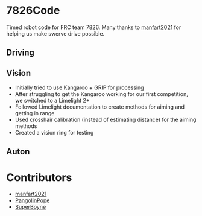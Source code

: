 # 7826Code
Timed robot code for FRC team 7826. Many thanks to [manfart2021](https://github.com/manfart2021) for helping us make swerve drive possible.

## Driving

## Vision
- Initially tried to use Kangaroo + GRIP for processing
- After struggling to get the Kangaroo working for our first competition, we switched to a Limelight 2+ <!-- Picture of the Limelight mount here? -->
- Followed Limelight documentation to create methods for aiming and getting in range
- Used crosshair calibration (instead of estimating distance) for the aiming methods
- Created a vision ring  for testing <!-- Picture of the vision ring here? -->
## Auton

# Contributors
- [manfart2021](https://github.com/manfart2021)
- [PangolinPope](https://github.com/PangolinPope)
- [SuperBoyne](https://github.com/SuperBoyne)
